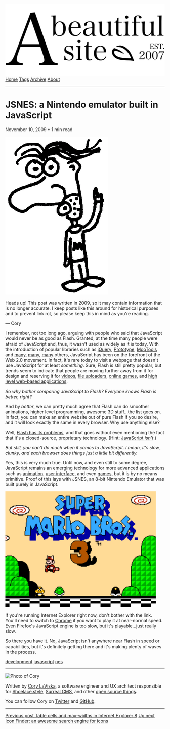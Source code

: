 <a href="../../index.html" class="header-link"><img src="../../images/logos/wordmark.svg" alt="A Beautiful Site" class="wordmark" /></a> <a href="../../index.html" class="nav-item">Home</a> <a href="../../tags/index.html" class="nav-item">Tags</a> <a href="../index.html" class="nav-item">Archive</a> <a href="../../about/index.html" class="nav-item">About</a>

------------------------------------------------------------------------

JSNES: a Nintendo emulator built in JavaScript
==============================================

November 10, 2009 • 1 min read

![A drawing of a cartoon man pointing upwards](../../images/artwork/pointer.gif)

Heads up! This post was written in 2009, so it may contain information that is no longer accurate. I keep posts like this around for historical purposes and to prevent link rot, so please keep this in mind as you're reading.

— Cory

I remember, not too long ago, arguing with people who said that JavaScript would never be as good as Flash. Granted, at the time many people were afraid of JavaScript and, thus, it wasn't used as widely as it is today. With the introduction of popular libraries such as [jQuery](http://jquery.com/), [Prototype](http://www.prototypejs.org/), [MooTools](http://mootools.net/) and [many](http://www.extjs.com/), [many](http://www.dojotoolkit.org/), [many](http://mochikit.com/) others, JavaScript has been on the forefront of the Web 2.0 movement. In fact, it's rare today to visit a webpage that doesn't use JavaScript for at least *something*. Sure, Flash is still pretty popular, but trends seem to indicate that people are moving further away from it for design and reserving it for [videos](http://youtube.com/), [file uploaders](http://developer.yahoo.com/yui/uploader/), [online games](http://www.pogo.com/), and [high level web-based applications](http://aviary.com/).

*So why bother comparing JavaScript to Flash? Everyone knows Flash is better, right?*

And by *better*, we can pretty much agree that Flash can do smoother animations, higher level programming, awesome 3D stuff...the list goes on. In fact, you can make an entire website out of pure Flash if you so desire, and it will look exactly the same in every browser. Why use anything else?

Well, [Flash has its problems](http://www.useit.com/alertbox/20001029.html), and that goes without even mentioning the fact that it's a closed-source, proprietary technology. (Hint: [JavaScript *isn't*](http://en.wikipedia.org/wiki/ECMAScript).)

*But still, you can't do much when it comes to JavaScript. I mean, it's slow, clunky, and each browser does things just a little bit differently.*

Yes, this is very much true. Until now, and even still to some degree, JavaScript remains an emerging technology for more advanced applications such as [animation](http://sixrevisions.com/javascript/10-impressive-javascript-animation-frameworks/), [user interface](http://ui.jquery.com/), and even [games](http://www.webresourcesdepot.com/25-amazing-javascript-games-some-fun-and-inspiration/), but it is by no means primitive. Proof of this lays with JSNES, an 8-bit Nintendo Emulator that was built purely in JavaScript.

![Screenshot of Super Mario Bros. 3](../../images/super-mario-bros-3.png)

If you're running Internet Explorer right now, don't bother with the link. You'll need to switch to [Chrome](http://google.com/chrome) if you want to play it at near-normal speed. Even Firefox's JavaScript engine is too slow, but it's playable...just really slow.

So there you have it. No, JavaScript isn't anywhere near Flash in speed or capabilities, but it's definitely getting there and it's making plenty of waves in the process.

<a href="../../tags/development/index.html" class="post-tag">development</a> <a href="../../tags/javascript/index.html" class="post-tag">javascript</a> <a href="../../tags/nes/index.html" class="post-tag">nes</a>

------------------------------------------------------------------------

<img src="http://0.gravatar.com/avatar/bf1b3b95fd5b096a3592247c29667b33?s=512" alt="Photo of Cory" class="avatar avatar-small" />

Written by [Cory LaViska](../../index-4.html), a software engineer and UX architect responsible for [Shoelace.style](https://shoelace.style/), [Surreal CMS](https://www.surrealcms.com/), and other [open source things](https://github.com/claviska).

You can follow Cory on [Twitter](https://twitter.com/claviska) and [GitHub](https://github.com/claviska).

------------------------------------------------------------------------

<a href="../table-cells-and-max-widths-in-internet-explorer-8/index.html" class="post-nav-previous"><span class="small">Previous post</span> Table cells and max-widths in Internet Explorer 8</a> <a href="../icon-finder-an-awesome-search-engine-for-icons/index.html" class="post-nav-next"><span class="small">Up next</span> Icon Finder: an awesome search engine for icons</a>
